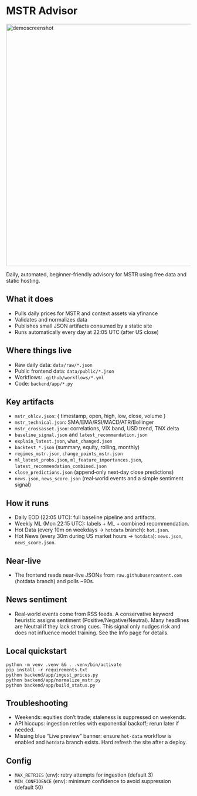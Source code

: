 MSTR Advisor
=========================
<img width="752" height="659" alt="demoscreenshot" src="https://github.com/user-attachments/assets/f2db8812-c189-4138-bf0b-7501df17196f" />

Daily, automated, beginner-friendly advisory for MSTR using free data and static hosting.

What it does
------------
- Pulls daily prices for MSTR and context assets via yfinance
- Validates and normalizes data
- Publishes small JSON artifacts consumed by a static site
- Runs automatically every day at 22:05 UTC (after US close)

Where things live
-----------------
- Raw daily data: `data/raw/*.json`
- Public frontend data: `data/public/*.json`
- Workflows: `.github/workflows/*.yml`
- Code: `backend/app/*.py`

Key artifacts
-------------
- `mstr_ohlcv.json`: { timestamp, open, high, low, close, volume }
- `mstr_technical.json`: SMA/EMA/RSI/MACD/ATR/Bollinger
- `mstr_crossasset.json`: correlations, VIX band, USD trend, TNX delta
- `baseline_signal.json` and `latest_recommendation.json`
- `explain_latest.json`, `what_changed.json`
- `backtest_*.json` (summary, equity, rolling, monthly)
- `regimes_mstr.json`, `change_points_mstr.json`
- `ml_latest_probs.json`, `ml_feature_importances.json`, `latest_recommendation_combined.json`
- `close_predictions.json` (append‑only next‑day close predictions)
- `news.json`, `news_score.json` (real‑world events and a simple sentiment signal)

How it runs
-----------
- Daily EOD (22:05 UTC): full baseline pipeline and artifacts.
- Weekly ML (Mon 22:15 UTC): labels + ML + combined recommendation.
- Hot Data (every 10m on weekdays → `hotdata` branch): `hot.json`.
- Hot News (every 30m during US market hours → `hotdata`): `news.json`, `news_score.json`.

Near‑live
---------
- The frontend reads near‑live JSONs from `raw.githubusercontent.com` (hotdata branch) and polls ~90s.

News sentiment
--------------
- Real‑world events come from RSS feeds. A conservative keyword heuristic assigns sentiment (Positive/Negative/Neutral). Many headlines are Neutral if they lack strong cues. This signal only nudges risk and does not influence model training. See the Info page for details.

Local quickstart
----------------
```
python -m venv .venv && . .venv/bin/activate
pip install -r requirements.txt
python backend/app/ingest_prices.py
python backend/app/normalize_mstr.py
python backend/app/build_status.py
```

Troubleshooting
---------------
- Weekends: equities don’t trade; staleness is suppressed on weekends.
- API hiccups: ingestion retries with exponential backoff; rerun later if needed.
- Missing blue “Live preview” banner: ensure `hot-data` workflow is enabled and `hotdata` branch exists. Hard refresh the site after a deploy.

Config
------
- `MAX_RETRIES` (env): retry attempts for ingestion (default 3)
- `MIN_CONFIDENCE` (env): minimum confidence to avoid suppression (default 50)


